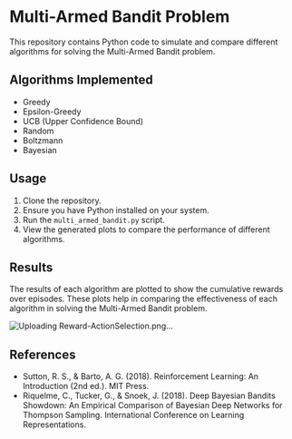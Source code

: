 # Multi-Armed Bandit Problem

This repository contains Python code to simulate and compare different algorithms for solving the Multi-Armed Bandit problem.

## Algorithms Implemented
- Greedy
- Epsilon-Greedy
- UCB (Upper Confidence Bound)
- Random
- Boltzmann
- Bayesian

## Usage
1. Clone the repository.
2. Ensure you have Python installed on your system.
3. Run the `multi_armed_bandit.py` script.
4. View the generated plots to compare the performance of different algorithms.

## Results
The results of each algorithm are plotted to show the cumulative rewards over episodes. These plots help in comparing the effectiveness of each algorithm in solving the Multi-Armed Bandit problem.

![Uploading Reward-ActionSelection.png…]()

## References
- Sutton, R. S., & Barto, A. G. (2018). Reinforcement Learning: An Introduction (2nd ed.). MIT Press.
- Riquelme, C., Tucker, G., & Snoek, J. (2018). Deep Bayesian Bandits Showdown: An Empirical Comparison of Bayesian Deep Networks for Thompson Sampling. International Conference on Learning Representations.
